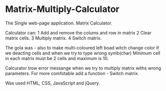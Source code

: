 # Matrix-Multiply-Calculator

The Single web-page application. Matrix Calculator.

Calculator can:
1 Add and remove the colums and row in matrix
2 Clear matrix cells.
3 Multiply matrix.
4 Switch matrix.

The gola was - also to make multi-coloured left boad witch change color if we deacting cells and when we try to type wrong symb(char)
Minimum cell in each matrix must be 2 cells and maximum is 10.

Calcurator trow error messange when we try to multiply matrix withs wrong parameters.
For more comfotable add a function - Switch matrix.

Was used HTML, CSS, JavaScript and jQuery.
